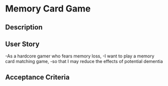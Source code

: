 # Memory Card Game

## Description

## User Story
-As a hardcore gamer who fears memory loss,
-I want to play a memory card matching game,
-so that I may reduce the effects of potential dementia

## Acceptance Criteria

## 